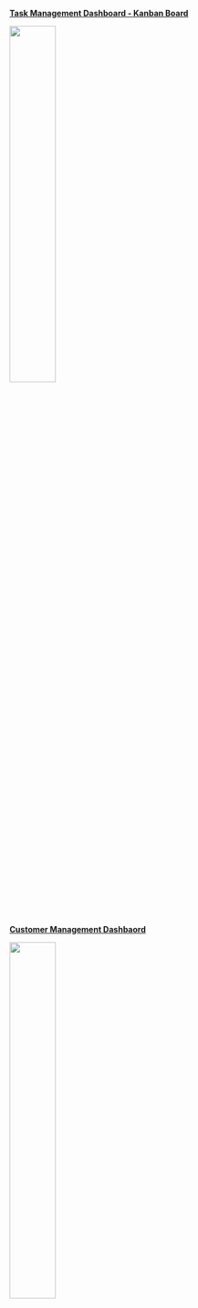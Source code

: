 <p align="left">
  <a href="https://create-react-app.valecj.vercel.app/kanban" target="_blank">
    <strong>
      Task Management Dashboard - Kanban Board
    </strong>
  </a>
</p>

<img src="https://i.imgur.com/z48T9Uj.png" width="40%" />

<br />

<p align="left">
  <a href="https://create-react-app.valecj.vercel.app/kanban" target="_blank">
    <strong>
      Customer Management Dashbaord
    </strong>
  </a>
</p>

<img src="https://i.imgur.com/7DwHHFm.png" width="40%" />
  
